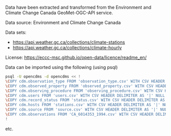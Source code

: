 Data have been extracted and transformed from the Environment and Climate Change Canada GeoMet-OGC-API service.

Data source: Environment and Climate Change Canada

Data sets:
- https://api.weather.gc.ca/collections/climate-stations
- https://api.weather.gc.ca/collections/climate-hourly

License: https://eccc-msc.github.io/open-data/licence/readme_en/

Data can be imported using the following (using psql)

```bash
psql -U opencdms -d opencdms << !
\COPY cdm.observation_type FROM 'observation_type.csv' WITH CSV HEADER DELIMITER AS '|' NULL AS 'NA';
\COPY cdm.observed_property FROM 'observed_property.csv' WITH CSV HEADER DELIMITER AS '|' NULL AS 'NA';
\COPY cdm.observing_procedure FROM 'observing_procedure.csv' WITH CSV HEADER DELIMITER AS '|' NULL AS 'NA';
\COPY cdm.users FROM 'users.csv' WITH CSV HEADER DELIMITER AS '|' NULL AS 'NA';
\COPY cdm.record_status FROM 'status.csv' WITH CSV HEADER DELIMITER AS '|' NULL AS 'NA';
\COPY cdm.hosts FROM 'stations.csv' WITH CSV HEADER DELIMITER AS '|' NULL AS 'NA';
\COPY cdm.source FROM 'source.csv' WITH CSV HEADER DELIMITER AS '|' NULL AS 'NA';
\COPY cdm.observations FROM 'CA_6014353_1994.csv' WITH CSV HEADER DELIMITER AS '|' NULL AS 'NA';
!
```

etc.